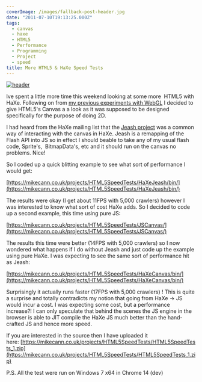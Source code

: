 ```yaml
---
coverImage: /images/fallback-post-header.jpg
date: "2011-07-10T19:13:25.000Z"
tags:
  - canvas
  - haxe
  - HTML5
  - Performance
  - Programming
  - Project
  - speed
title: More HTML5 & HaXe Speed Tests
---
```


[![](/wp-content/uploads/2011/07/header.png "header")](/wp-content/uploads/2011/07/header.png)

Ive spent a little more time this weekend looking at some more  HTML5 with HaXe. Following on from [my previous experiments with WebGL](https://mikecann.co.uk/personal-project/chrome-crawler-haxe-three-js-webgl-and-2d-sprites/) I decided to give HTML5's Canvas a a look as it was supposed to be designed specifically for the purpose of doing 2D.

<!-- more -->

I had heard from the HaXe mailing list that the [Jeash project](https://haxe.org/com/libs/jeash) was a common way of interacting with the canvas in HaXe. Jeash is a remapping of the Flash API into JS so in effect I should beable to take any of my usual flash code, Sprite's,  BitmapData's, etc and it should run on the canvas no problems. Nice!

So I coded up a quick blitting example to see what sort of performance I would get:

[https://mikecann.co.uk/projects/HTML5SpeedTests/HaXeJeash/bin/](https://mikecann.co.uk/projects/HTML5SpeedTests/HaXeJeash/bin/)

The results were okay (I get about 11FPS with 5,000 crawlers) however I was interested to know what sort of cost HaXe adds. So I decided to code up a second example, this time using pure JS:

[https://mikecann.co.uk/projects/HTML5SpeedTests/JSCanvas/](https://mikecann.co.uk/projects/HTML5SpeedTests/JSCanvas/)

The results this time were better (14FPS with 5,000 crawlers) so I now wondered what happens if I do without Jeash and just code up the example using pure HaXe. I was expecting to see the same sort of performance hit as Jeash:

[https://mikecann.co.uk/projects/HTML5SpeedTests/HaXeCanvas/bin/](https://mikecann.co.uk/projects/HTML5SpeedTests/HaXeCanvas/bin/)

Surprisingly it actually runs faster (17FPS with 5,000 crawlers) ! This is quite a surprise and totally contradicts my notion that going from HaXe -&gt; JS would incur a cost. I was expecting some cost, but a performance increase?! I can only speculate that behind the scenes the JS engine in the browser is able to JIT compile the HaXe JS much better than the hand-crafted JS and hence more speed.

If you are interested in the source then I have uploaded it here: [https://mikecann.co.uk/projects/HTML5SpeedTests/HTML5SpeedTests_1.zip](https://mikecann.co.uk/projects/HTML5SpeedTests/HTML5SpeedTests_1.zip)

P.S. All the test were run on Windows 7 x64 in Chrome 14 (dev)
